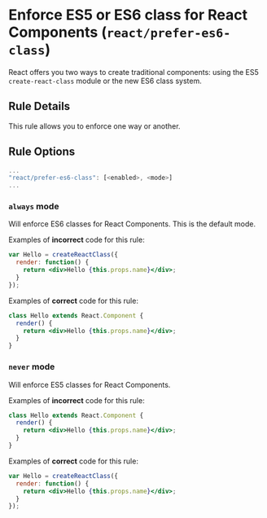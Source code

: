 # Enforce ES5 or ES6 class for React Components (`react/prefer-es6-class`)

<!-- end auto-generated rule header -->

React offers you two ways to create traditional components: using the ES5 `create-react-class` module or the new ES6 class system.

## Rule Details

This rule allows you to enforce one way or another.

## Rule Options

```js
...
"react/prefer-es6-class": [<enabled>, <mode>]
...
```

### `always` mode

Will enforce ES6 classes for React Components. This is the default mode.

Examples of **incorrect** code for this rule:

```jsx
var Hello = createReactClass({
  render: function() {
    return <div>Hello {this.props.name}</div>;
  }
});
```

Examples of **correct** code for this rule:

```jsx
class Hello extends React.Component {
  render() {
    return <div>Hello {this.props.name}</div>;
  }
}
```

### `never` mode

Will enforce ES5 classes for React Components.

Examples of **incorrect** code for this rule:

```jsx
class Hello extends React.Component {
  render() {
    return <div>Hello {this.props.name}</div>;
  }
}
```

Examples of **correct** code for this rule:

```jsx
var Hello = createReactClass({
  render: function() {
    return <div>Hello {this.props.name}</div>;
  }
});
```
